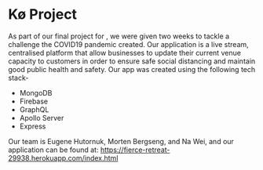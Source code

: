 # Kø Project
As part of our final project for </Salt>, we were given two weeks to tackle a challenge the COVID19 pandemic created. Our application is a live stream, centralised platform that allow businesses to update their current venue capacity to customers in order to ensure safe social distancing and maintain good public health and safety. 
Our app was created  using the following tech stack- 

- MongoDB 
- Firebase
- GraphQL
- Apollo Server
- Express

Our team is  Eugene Hutornuk, Morten Bergseng, and Na Wei, and our application can be found at:
https://fierce-retreat-29938.herokuapp.com/index.html
